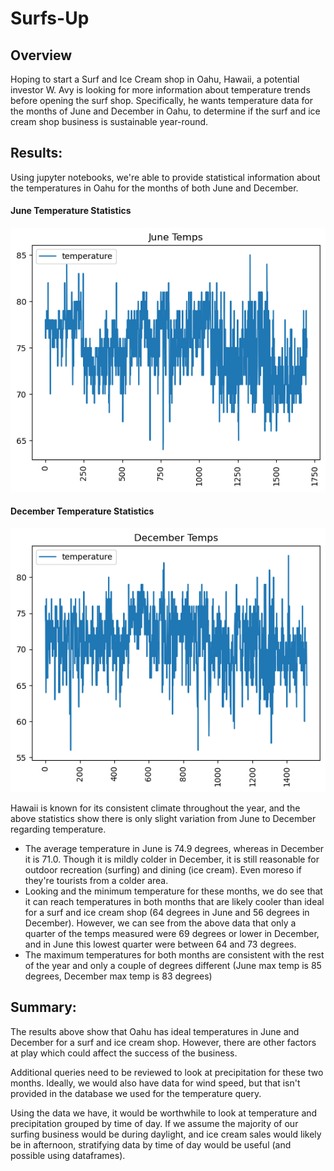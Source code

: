 # Surfs-Up
## Overview 
Hoping to start a Surf and Ice Cream shop in Oahu, Hawaii, a potential investor W. Avy is looking for more information about temperature trends before opening the surf shop. Specifically, he wants temperature data for the months of June and December in Oahu, to determine if the surf and ice cream shop business is sustainable year-round.

## Results: 
Using jupyter notebooks, we're able to provide statistical information about the temperatures in Oahu for the months of both June and December.

#### June Temperature Statistics

![June Temperature Statistics](/June_Temps.png)

#### December Temperature Statistics

![December Temperature Statistics](/Dec_Temps.png)

Hawaii is known for its consistent climate throughout the year, and the above statistics show there is only slight variation from June to December regarding temperature.
- The average temperature in June is 74.9 degrees, whereas in December it is 71.0. Though it is mildly colder in December, it is still reasonable for outdoor recreation (surfing) and dining (ice cream). Even moreso if they're tourists from a colder area.
- Looking and the minimum temperature for these months, we do see that it can reach temperatures in both months that are likely cooler than ideal for a surf and ice cream shop (64 degrees in June and 56 degrees in December). However, we can see from the above data that only a quarter of the temps measured were 69 degrees or lower in December, and in June this lowest quarter were between 64 and 73 degrees.
- The maximum temperatures for both months are consistent with the rest of the year and only a couple of degrees different (June max temp is 85 degrees, December max temp is 83 degrees)

## Summary:
The results above show that Oahu has ideal temperatures in June and December for a surf and ice cream shop. However, there are other factors at play which could affect the success of the business.  

Additional queries need to be reviewed to look at precipitation for these two months. Ideally, we would also have data for wind speed, but that isn't provided in the database we used for the temperature query.

Using the data we have, it would be worthwhile to look at temperature and precipitation grouped by time of day. If we assume the majority of our surfing business would be during daylight, and ice cream sales would likely be in afternoon, stratifying data by time of day would be useful (and possible using dataframes). 
